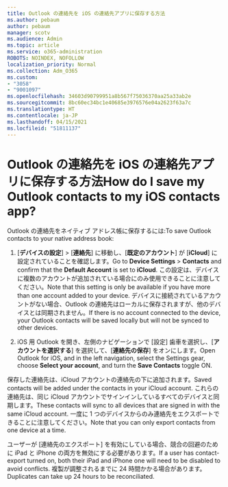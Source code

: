 ```yaml
---
title: Outlook の連絡先を iOS の連絡先アプリに保存する方法
ms.author: pebaum
author: pebaum
manager: scotv
ms.audience: Admin
ms.topic: article
ms.service: o365-administration
ROBOTS: NOINDEX, NOFOLLOW
localization_priority: Normal
ms.collection: Adm_O365
ms.custom:
- "3058"
- "9001097"
ms.openlocfilehash: 34603d90799951a8b567f75036370aa25a33ab2e
ms.sourcegitcommit: 8bc60ec34bc1e40685e3976576e04a2623f63a7c
ms.translationtype: HT
ms.contentlocale: ja-JP
ms.lasthandoff: 04/15/2021
ms.locfileid: "51811137"
---
```

# <a name="how-do-i-save-my-outlook-contacts-to-my-ios-contacts-app"></a><span data-ttu-id="b59ae-102">Outlook の連絡先を iOS の連絡先アプリに保存する方法</span><span class="sxs-lookup"><span data-stu-id="b59ae-102">How do I save my Outlook contacts to my iOS contacts app?</span></span>

<span data-ttu-id="b59ae-103">Outlook の連絡先をネイティブ アドレス帳に保存するには:</span><span class="sxs-lookup"><span data-stu-id="b59ae-103">To save Outlook contacts to your native address book:</span></span>
 
1. <span data-ttu-id="b59ae-104">[**デバイスの設定**] > [**連絡先**] に移動し、[**既定のアカウント**] が [**iCloud**] に設定されていることを確認します。</span><span class="sxs-lookup"><span data-stu-id="b59ae-104">Go to **Device Settings** > **Contacts** and confirm that the **Default Account** is set to **iCloud**.</span></span> <span data-ttu-id="b59ae-105">この設定は、デバイスに複数のアカウントが追加されている場合にのみ使用できることに注意してください。</span><span class="sxs-lookup"><span data-stu-id="b59ae-105">Note that this setting is only be available if you have more than one account added to your device.</span></span> <span data-ttu-id="b59ae-106">デバイスに接続されているアカウントがない場合、Outlook の連絡先はローカルに保存されますが、他のデバイスとは同期されません。</span><span class="sxs-lookup"><span data-stu-id="b59ae-106">If there is no account connected to the device, your Outlook contacts will be saved locally but will not be synced to other devices.</span></span>
 
2. <span data-ttu-id="b59ae-107">iOS 用 Outlook を開き、左側のナビゲーションで [設定] 歯車を選択し、[**アカウントを選択する**] を選択して、[**連絡先の保存**] をオンにします。</span><span class="sxs-lookup"><span data-stu-id="b59ae-107">Open Outlook for iOS, and in the left navigation, select the Settings gear, choose **Select your account**, and turn the **Save Contacts** toggle ON.</span></span>
 
<span data-ttu-id="b59ae-108">保存した連絡先は、iCloud アカウントの連絡先の下に追加されます。</span><span class="sxs-lookup"><span data-stu-id="b59ae-108">Saved contacts will be added under the contacts in your iCloud account.</span></span> <span data-ttu-id="b59ae-109">これらの連絡先は、同じ iCloud アカウントでサインインしているすべてのデバイスと同期します。</span><span class="sxs-lookup"><span data-stu-id="b59ae-109">These contacts will sync to all devices that are signed in with the same iCloud account.</span></span> <span data-ttu-id="b59ae-110">一度に 1 つのデバイスからのみ連絡先をエクスポートできることに注意してください。</span><span class="sxs-lookup"><span data-stu-id="b59ae-110">Note that you can only export contacts from one device at a time.</span></span>
 
<span data-ttu-id="b59ae-111">ユーザーが [連絡先のエクスポート] を有効にしている場合、競合の回避のために iPad と iPhone の両方を無効にする必要があります。</span><span class="sxs-lookup"><span data-stu-id="b59ae-111">If a user has contact-export turned on, both their iPad and iPhone one will need to be disabled to avoid conflicts.</span></span> <span data-ttu-id="b59ae-112">複製が調整されるまでに 24 時間かかる場合があります。</span><span class="sxs-lookup"><span data-stu-id="b59ae-112">Duplicates can take up 24 hours to be reconciliated.</span></span>